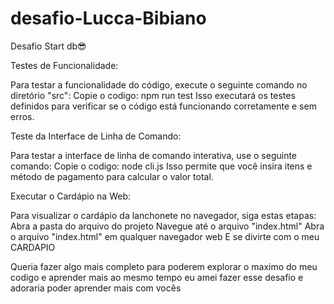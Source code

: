 # desafio-Lucca-Bibiano
Desafio Start db😎

Testes de Funcionalidade:

Para testar a funcionalidade do código, execute o seguinte comando no diretório "src":
Copie o codigo: npm run test
Isso executará os testes definidos para verificar se o código está funcionando corretamente e sem erros.

Teste da Interface de Linha de Comando:

Para testar a interface de linha de comando interativa, use o seguinte comando:
Copie o codigo: node cli.js
Isso permite que você insira itens e método de pagamento para calcular o valor total.

Executar o Cardápio na Web:

Para visualizar o cardápio da lanchonete no navegador, siga estas etapas:
Abra a pasta do arquivo do projeto
Navegue até o arquivo "index.html"
Abra o arquivo "index.html" em qualquer navegador web
E se divirte com o meu CARDAPIO

Queria fazer algo mais completo para poderem explorar o maximo do meu codigo e aprender mais ao mesmo tempo
eu amei fazer esse desafio e adoraria poder aprender mais com vocês 

